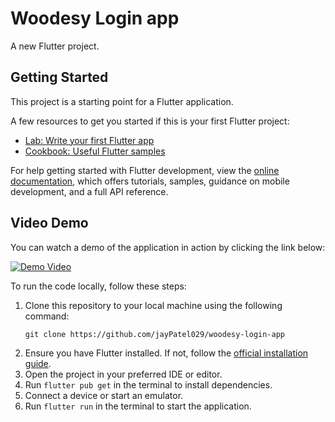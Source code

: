 # Woodesy Login app

A new Flutter project.

## Getting Started

This project is a starting point for a Flutter application.

A few resources to get you started if this is your first Flutter project:

- [Lab: Write your first Flutter app](https://docs.flutter.dev/get-started/codelab)
- [Cookbook: Useful Flutter samples](https://docs.flutter.dev/cookbook)

For help getting started with Flutter development, view the
[online documentation](https://docs.flutter.dev/), which offers tutorials,
samples, guidance on mobile development, and a full API reference.


## Video Demo

You can watch a demo of the application in action by clicking the link below:

[![Demo Video]()](https://drive.google.com/file/d/1tpO3aZZ7dHA1HmAM7kHnsFj2-5ObPgqE/view?usp=sharing)


To run the code locally, follow these steps:

1. Clone this repository to your local machine using the following command:   
   ```
   git clone https://github.com/jayPatel029/woodesy-login-app
   ```
3. Ensure you have Flutter installed. If not, follow the [official installation guide](https://flutter.dev/docs/get-started/install).
4. Open the project in your preferred IDE or editor.
5. Run `flutter pub get` in the terminal to install dependencies.
6. Connect a device or start an emulator.
7. Run `flutter run` in the terminal to start the application.
